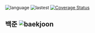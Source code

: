 ![language](https://img.shields.io/github/languages/top/N0WST4NDUP/Algorithm.svg?color=orange&logo=java)
![lastest](https://img.shields.io/github/last-commit/N0WST4NDUP/Algorithm.svg?color=cc33f)
[![Coverage Status](https://coveralls.io/repos/github/N0WST4NDUP/Algorithm/badge.svg?branch=main)](https://coveralls.io/github/N0WST4NDUP/Algorithm?branch=main)

## 백준 ![baekjoon](http://mazassumnida.wtf/api/mini/generate_badge?boj=dlwotjtj9898)
